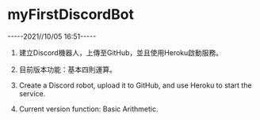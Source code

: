 # myFirstDiscordBot

-----2021//10/05 16:51-----
1. 建立Discord機器人，上傳至GitHub，並且使用Heroku啟動服務。
2. 目前版本功能：基本四則運算。

1. Create a Discord robot, upload it to GitHub, and use Heroku to start the service.
2. Current version function: Basic Arithmetic.
